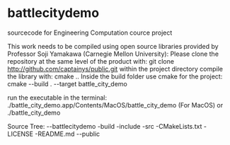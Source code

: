 # battlecitydemo
sourcecode for Engineering Computation cource project

This work needs to be compiled using open source libraries provided by Professor Soji Yamakawa (Carnegie Mellon University):
Please clone the repository at the same level of the product with:
git clone http://github.com/captainys/public.git
within the project directory compile the library with:
cmake ..
Inside the build folder use cmake for the project:
cmake --build . --target battle_city_demo

run the executable in the terminal:
./battle_city_demo.app/Contents/MacOS/battle_city_demo (For MacOS)
or
./battle_city_demo 

Source Tree:
--battlecitydemo
    -build
    -include
    -src
    -CMakeLists.txt
    -LICENSE
    -README.md
--public
